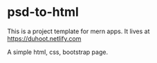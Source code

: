 # psd-to-html

This is a project template for mern apps. It lives at https://duhoot.netlify.com

A simple html, css, bootstrap page.
